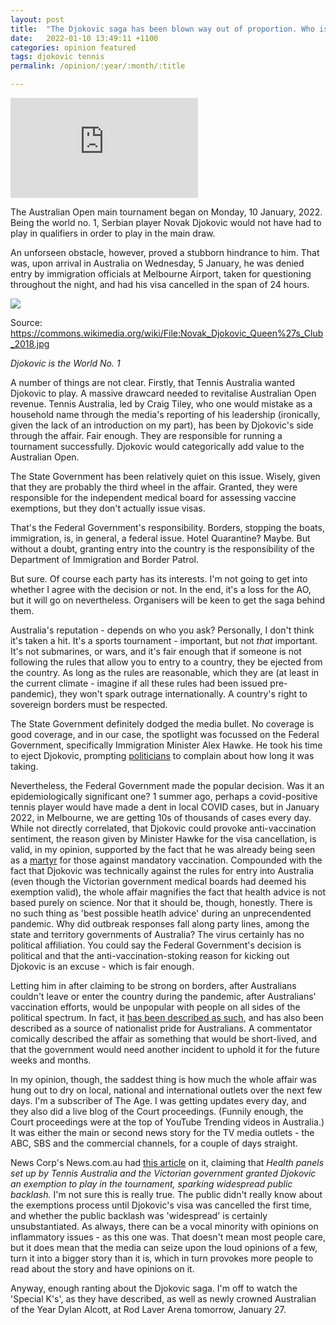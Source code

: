 ```yaml
---
layout: post
title:  "The Djokovic saga has been blown way out of proportion. Who is at fault?"
date:   2022-01-10 13:49:11 +1100
categories: opinion featured
tags: djokovic tennis
permalink: /opinion/:year/:month/:title

---
```


<iframe height='160' width='300' frameborder='0' allowtransparency='true' scrolling='no' src='https://www.strava.com/athletes/67391920/activity-summary/8ce40c78446bd39471c3b6b51a4fd1fb3512d815'></iframe>


The Australian Open main tournament began on Monday, 10 January, 2022. Being the world no. 1, Serbian player Novak Djokovic would not have had to play in qualifiers in order to play in the main draw.

An unforseen obstacle, however, proved a stubborn hindrance to him. That was, upon arrival in Australia on Wednesday, 5 January, he was denied entry by immigration officials at Melbourne Airport, taken for questioning throughout the night, and had his visa cancelled in the span of 24 hours.

<img src="{{site.url}}/assets/opinion/djokovic.jpg">

Source: https://commons.wikimedia.org/wiki/File:Novak_Djokovic_Queen%27s_Club_2018.jpg

*Djokovic is the World No. 1*

A number of things are not clear. Firstly, that Tennis Australia wanted Djokovic to play. A massive drawcard needed to revitalise Australian Open revenue. Tennis Australia, led by Craig Tiley, who one would mistake as a household name through the media's reporting of his leadership (ironically, given the lack of an introduction on my part), has been by Djokovic's side through the affair. Fair enough. They are responsible for running a tournament successfully. Djokovic would categorically add value to the Australian Open.

The State Government has been relatively quiet on this issue. Wisely, given that they are probably the third wheel in the affair. Granted, they were responsible for the independent medical board for assessing vaccine exemptions, but they don't actually issue visas.

That's the Federal Government's responsibility. Borders, stopping the boats, immigration, is, in general, a federal issue. Hotel Quarantine? Maybe. But without a doubt, granting entry into the country is the responsibility of the Department of Immigration and Border Patrol.

But sure. Of course each party has its interests. I'm not going to get into whether I agree with the decision or not. In the end, it's a loss for the AO, but it will go on nevertheless. Organisers will be keen to get the saga behind them.

Australia's reputation - depends on who you ask? Personally, I don't think it's taken a hit. It's a sports tournament - important, but not *that* important. It's not submarines, or wars, and it's fair enough that if someone is not following the rules that allow you to entry to a country, they be ejected from the country. As long as the rules are reasonable, which they are (at least in the current climate - imagine if all these rules had been issued pre-pandemic), they won't spark outrage internationally. A country's right to sovereign borders must be respected. 

The State Government definitely dodged the media bullet. No coverage is good coverage, and in our case, the spotlight was focussed on the Federal Government, specifically Immigration Minister Alex Hawke. He took his time to eject Djokovic, prompting <a href="https://www.sbs.com.au/news/an-absolute-shambles-jacqui-lambie-urges-minister-to-make-djokovic-decision/8af0205c-3279-4abe-b783-97ca9845b803">politicians</a> to complain about how long it was taking.

Nevertheless, the Federal Government made the popular decision. Was it an epidemiologically significant one? 1 summer ago, perhaps a covid-positive tennis player would have made a dent in local COVID cases, but in January 2022, in Melbourne, we are getting 10s of thousands of cases every day. While not directly correlated, that Djokovic could provoke anti-vaccination sentiment, the reason given by Minister Hawke for the visa cancellation, is valid, in my opinion, supported by the fact that he was already being seen as a <a href="https://www.thetimes.co.uk/article/government-incompetence-has-made-novak-djokovic-a-martyr-to-antivax-cause-js370xhs3">martyr</a> for those against mandatory vaccination. Compounded with the fact that Djokovic was technically against the rules for entry into Australia (even though the Victorian government medical boards had deemed his exemption valid), the whole affair magnifies the fact that health advice is not based purely on science. Nor that it should be, though, honestly. There is no such thing as 'best possible heatlh advice' during an unprecendented pandemic. Why did outbreak responses fall along party lines, among the state and territory governments of Australia? The virus certainly has no political affiliation. You could say the Federal Government's decision is political and that the anti-vaccination-stoking reason for kicking out Djokovic is an excuse - which is fair enough.

Letting him in after claiming to be strong on borders, after Australians couldn't leave or enter the country during the pandemic, after Australians' vaccination efforts, would be unpopular with people on all sides of the political spectrum. In fact, it <a href = "https://www.theage.com.au/national/right-and-left-unite-over-djokovic-and-why-they-are-both-wrong-20220116-p59ojr.html">has been described as such</a>, and has also been described as a source of nationalist pride for Australians. A commentator comically described the affair as something that would be short-lived, and that the government would need another incident to uphold it for the future weeks and months. 

In my opinion, though, the saddest thing is how much the whole affair was hung out to dry on local, national and international outlets over the next few days. I'm a subscriber of The Age. I was getting updates every day, and they also did a live blog of the Court proceedings. (Funnily enough, the Court proceedings were at the top of YouTube Trending videos in Australia.) It was either the main or second news story for the TV media outlets - the ABC, SBS and the commercial channels, for a couple of days straight.

News Corp's News.com.au had <a href="https://www.news.com.au/sport/tennis/australian-open/novak-djokovic-supporters-to-rally-outside-hotel-where-he-is-being-detained-by-immigration-officials/news-story/1e261ff7edfce08e7e19f53dffacda5f">this article</a> on it, claiming that
*Health panels set up by Tennis Australia and the Victorian government granted Djokovic an exemption to play in the tournament, sparking widespread public backlash.*
I'm not sure this is really true. The public didn't really know about the exemptions process until Djokovic's visa was cancelled the first time, and whether the public backlash was 'widespread' is certainly unsubstantiated. As always, there can be a vocal minority with opinions on inflammatory issues - as this one was. That doesn't mean most people care, but it does mean that the media can seize upon the loud opinions of a few, turn it into a bigger story than it is, which in turn provokes more people to read about the story and have opinions on it.

Anyway, enough ranting about the Djokovic saga. I'm off to watch the 'Special K's', as they have described, as well as newly crowned Australian of the Year Dylan Alcott, at Rod Laver Arena tomorrow, January 27.